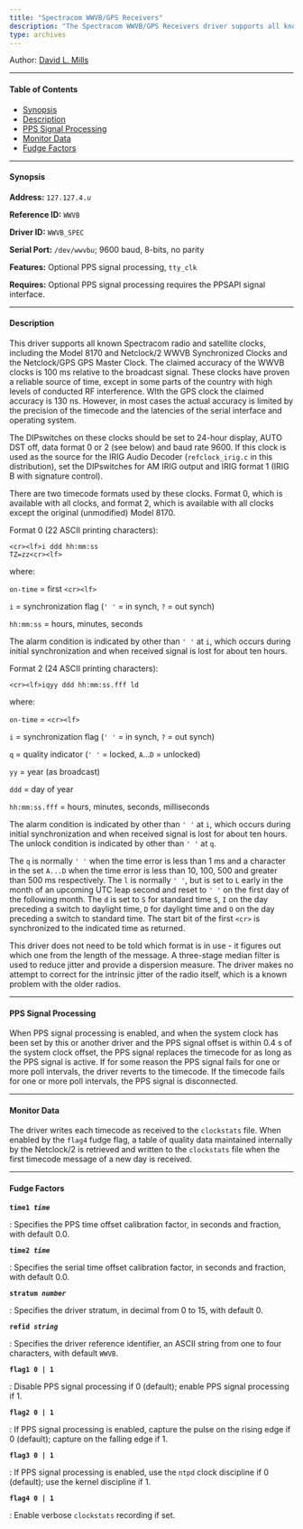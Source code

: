 ```yaml
---
title: "Spectracom WWVB/GPS Receivers"
description: "The Spectracom WWVB/GPS Receivers driver supports all known Spectracom radio and satellite clocks, including the Model 8170 and Netclock/2 WWVB Synchronized Clocks and the Netclock/GPS GPS Master Clock. "
type: archives
---
```


Author: [David L. Mills](https://www.nwtime.org/tribute-to-david-l-mills/) 

* * *

#### Table of Contents

*   [Synopsis](/documentation/drivers/driver4/#synopsis)
*   [Description](/documentation/drivers/driver4/#description)
*   [PPS Signal Processing](/documentation/drivers/driver4/#pps-signal-processing)
*   [Monitor Data](/documentation/drivers/driver4/#monitor-data)
*   [Fudge Factors](/documentation/drivers/driver4/#fudge-factors)

* * *

#### Synopsis

**Address:** <code>127.127.4._u_</code>

**Reference ID:** `WWVB`

**Driver ID:** `WWVB_SPEC`

**Serial Port:** <code>/dev/wwvb*u*</code>; 9600 baud, 8-bits, no parity

**Features:** Optional PPS signal processing, `tty_clk`

**Requires:** Optional PPS signal processing requires the PPSAPI signal interface.

* * *

#### Description

This driver supports all known Spectracom radio and satellite clocks, including the Model 8170 and Netclock/2 WWVB Synchronized Clocks and the Netclock/GPS GPS Master Clock. The claimed accuracy of the WWVB clocks is 100 ms relative to the broadcast signal. These clocks have proven a reliable source of time, except in some parts of the country with high levels of conducted RF interference. WIth the GPS clock the claimed accuracy is 130 ns. However, in most cases the actual accuracy is limited by the precision of the timecode and the latencies of the serial interface and operating system.

The DIPswitches on these clocks should be set to 24-hour display, AUTO DST off, data format 0 or 2 (see below) and baud rate 9600. If this clock is used as the source for the IRIG Audio Decoder (`refclock_irig.c` in this distribution), set the DIPswitches for AM IRIG output and IRIG format 1 (IRIG B with signature control).

There are two timecode formats used by these clocks. Format 0, which is available with all clocks, and format 2, which is available with all clocks except the original (unmodified) Model 8170.

Format 0 (22 ASCII printing characters):

<code>\<cr>\<lf>i ddd hh:mm:ss TZ=zz\<cr>\<lf></code>

where:

`on-time` = first <code>\<cr>\<lf></code>

`i` = synchronization flag (`' '` = in synch, `?` = out synch)

`hh:mm:ss` = hours, minutes, seconds

The alarm condition is indicated by other than `' '` at `i`, which occurs during initial synchronization and when received signal is lost for about ten hours.

Format 2 (24 ASCII printing characters):

<code>\<cr>\<lf>iqyy ddd hh:mm:ss.fff ld</code>

where:

`on-time` = <code>\<cr>\<lf></code>

`i` = synchronization flag (`' '` = in synch, `?` = out synch)

`q` = quality indicator (`' '` = locked, `A`...`D` = unlocked)

`yy` = year (as broadcast)

`ddd` = day of year

`hh:mm:ss.fff` = hours, minutes, seconds, milliseconds

The alarm condition is indicated by other than `' '` at `i`, which occurs during initial synchronization and when received signal is lost for about ten hours. The unlock condition is indicated by other than `' '` at `q`.

The `q` is normally `' '` when the time error is less than 1 ms and a character in the set `A...D` when the time error is less than 10, 100, 500 and greater than 500 ms respectively. The `l` is normally `' '`, but is set to `L` early in the month of an upcoming UTC leap second and reset to `' '` on the first day of the following month. The `d` is set to `S` for standard time `S`, `I` on the day preceding a switch to daylight time, `D` for daylight time and `O` on the day preceding a switch to standard time. The start bit of the first <code>\<cr></code> is synchronized to the indicated time as returned.

This driver does not need to be told which format is in use - it figures out which one from the length of the message. A three-stage median filter is used to reduce jitter and provide a dispersion measure. The driver makes no attempt to correct for the intrinsic jitter of the radio itself, which is a known problem with the older radios.

* * *

#### PPS Signal Processing

When PPS signal processing is enabled, and when the system clock has been set by this or another driver and the PPS signal offset is within 0.4 s of the system clock offset, the PPS signal replaces the timecode for as long as the PPS signal is active. If for some reason the PPS signal fails for one or more poll intervals, the driver reverts to the timecode. If the timecode fails for one or more poll intervals, the PPS signal is disconnected.

* * *

#### Monitor Data

The driver writes each timecode as received to the `clockstats` file. When enabled by the `flag4` fudge flag, a table of quality data maintained internally by the Netclock/2 is retrieved and written to the `clockstats` file when the first timecode message of a new day is received.

* * *

#### Fudge Factors

<code>**time1 _time_**</code>

: Specifies the PPS time offset calibration factor, in seconds and fraction, with default 0.0.

<code>**time2 _time_**</code>

: Specifies the serial time offset calibration factor, in seconds and fraction, with default 0.0.

<code>**stratum _number_**</code>

: Specifies the driver stratum, in decimal from 0 to 15, with default 0.

<code>**refid _string_**</code>

: Specifies the driver reference identifier, an ASCII string from one to four characters, with default `WWVB`.

<code>**flag1 0 | 1**</code>

: Disable PPS signal processing if 0 (default); enable PPS signal processing if 1.

<code>**flag2 0 | 1**</code>

: If PPS signal processing is enabled, capture the pulse on the rising edge if 0 (default); capture on the falling edge if 1.

<code>**flag3 0 | 1**</code>

: If PPS signal processing is enabled, use the `ntpd` clock discipline if 0 (default); use the kernel discipline if 1.

<code>**flag4 0 | 1**</code>

: Enable verbose `clockstats` recording if set.